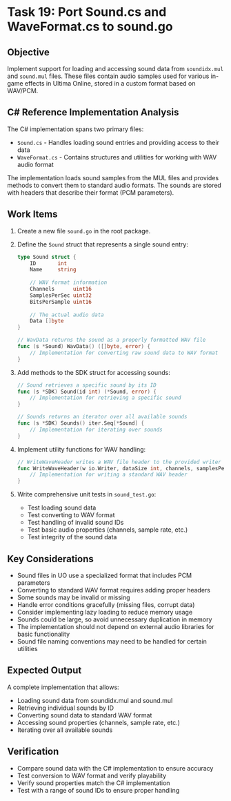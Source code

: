 # Task 19: Port Sound.cs and WaveFormat.cs to sound.go

## Objective
Implement support for loading and accessing sound data from `soundidx.mul` and `sound.mul` files. These files contain audio samples used for various in-game effects in Ultima Online, stored in a custom format based on WAV/PCM.

## C# Reference Implementation Analysis
The C# implementation spans two primary files:
- `Sound.cs` - Handles loading sound entries and providing access to their data
- `WaveFormat.cs` - Contains structures and utilities for working with WAV audio format

The implementation loads sound samples from the MUL files and provides methods to convert them to standard audio formats. The sounds are stored with headers that describe their format (PCM parameters).

## Work Items
1. Create a new file `sound.go` in the root package.

2. Define the `Sound` struct that represents a single sound entry:
   ```go
   type Sound struct {
       ID       int
       Name     string
       
       // WAV format information
       Channels      uint16
       SamplesPerSec uint32
       BitsPerSample uint16
       
       // The actual audio data
       Data []byte
   }

   // WavData returns the sound as a properly formatted WAV file
   func (s *Sound) WavData() ([]byte, error) {
       // Implementation for converting raw sound data to WAV format
   }
   ```

3. Add methods to the SDK struct for accessing sounds:
   ```go
   // Sound retrieves a specific sound by its ID
   func (s *SDK) Sound(id int) (*Sound, error) {
       // Implementation for retrieving a specific sound
   }

   // Sounds returns an iterator over all available sounds
   func (s *SDK) Sounds() iter.Seq[*Sound] {
       // Implementation for iterating over sounds
   }
   ```

4. Implement utility functions for WAV handling:
   ```go
   // WriteWaveHeader writes a WAV file header to the provided writer
   func WriteWaveHeader(w io.Writer, dataSize int, channels, samplesPerSec, bitsPerSample uint16) error {
       // Implementation for writing a standard WAV header
   }
   ```

5. Write comprehensive unit tests in `sound_test.go`:
   - Test loading sound data
   - Test converting to WAV format
   - Test handling of invalid sound IDs
   - Test basic audio properties (channels, sample rate, etc.)
   - Test integrity of the sound data

## Key Considerations
- Sound files in UO use a specialized format that includes PCM parameters
- Converting to standard WAV format requires adding proper headers
- Some sounds may be invalid or missing
- Handle error conditions gracefully (missing files, corrupt data)
- Consider implementing lazy loading to reduce memory usage
- Sounds could be large, so avoid unnecessary duplication in memory
- The implementation should not depend on external audio libraries for basic functionality
- Sound file naming conventions may need to be handled for certain utilities

## Expected Output
A complete implementation that allows:
- Loading sound data from soundidx.mul and sound.mul
- Retrieving individual sounds by ID
- Converting sound data to standard WAV format
- Accessing sound properties (channels, sample rate, etc.)
- Iterating over all available sounds

## Verification
- Compare sound data with the C# implementation to ensure accuracy
- Test conversion to WAV format and verify playability
- Verify sound properties match the C# implementation
- Test with a range of sound IDs to ensure proper handling